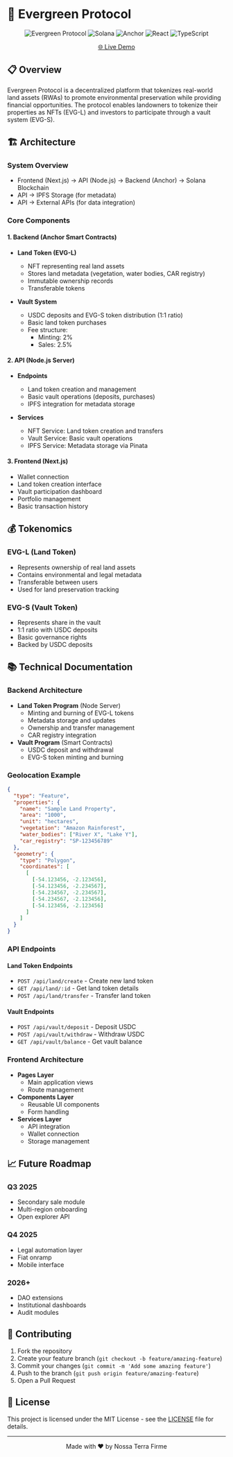 # 🌲 Evergreen Protocol

<div align="center">

![Evergreen Protocol](https://img.shields.io/badge/Evergreen-Protocol-2ecc71)
![Solana](https://img.shields.io/badge/Solana-14F195?style=flat&logo=solana&logoColor=white)
![Anchor](https://img.shields.io/badge/Anchor-0.28.0-14F195)
![React](https://img.shields.io/badge/React-18.2.0-61DAFB?style=flat&logo=react&logoColor=white)
![TypeScript](https://img.shields.io/badge/TypeScript-5.0.0-3178C6?style=flat&logo=typescript&logoColor=white)

[🌐 Live Demo](https://evergreen-protocol.vercel.app/)

</div>

## 📋 Overview

Evergreen Protocol is a decentralized platform that tokenizes real-world land assets (RWAs) to promote environmental preservation while providing financial opportunities. The protocol enables landowners to tokenize their properties as NFTs (EVG-L) and investors to participate through a vault system (EVG-S).

## 🏗️ Architecture

### System Overview
- Frontend (Next.js) → API (Node.js) → Backend (Anchor) → Solana Blockchain
- API → IPFS Storage (for metadata)
- API → External APIs (for data integration)

### Core Components

#### 1. Backend (Anchor Smart Contracts)
- **Land Token (EVG-L)**
  - NFT representing real land assets
  - Stores land metadata (vegetation, water bodies, CAR registry)
  - Immutable ownership records
  - Transferable tokens

- **Vault System**
  - USDC deposits and EVG-S token distribution (1:1 ratio)
  - Basic land token purchases
  - Fee structure:
    - Minting: 2%
    - Sales: 2.5%

#### 2. API (Node.js Server)
- **Endpoints**
  - Land token creation and management
  - Basic vault operations (deposits, purchases)
  - IPFS integration for metadata storage

- **Services**
  - NFT Service: Land token creation and transfers
  - Vault Service: Basic vault operations
  - IPFS Service: Metadata storage via Pinata

#### 3. Frontend (Next.js)
- Wallet connection
- Land token creation interface
- Vault participation dashboard
- Portfolio management
- Basic transaction history

## 💰 Tokenomics

### EVG-L (Land Token)
- Represents ownership of real land assets
- Contains environmental and legal metadata
- Transferable between users
- Used for land preservation tracking

### EVG-S (Vault Token)
- Represents share in the vault
- 1:1 ratio with USDC deposits
- Basic governance rights
- Backed by USDC deposits

## 📚 Technical Documentation

### Backend Architecture 
- **Land Token Program** (Node Server)
  - Minting and burning of EVG-L tokens
  - Metadata storage and updates
  - Ownership and transfer management
  - CAR registry integration
- **Vault Program** (Smart Contracts)
  - USDC deposit and withdrawal
  - EVG-S token minting and burning

### Geolocation Example
```json
{
  "type": "Feature",
  "properties": {
    "name": "Sample Land Property",
    "area": "1000",
    "unit": "hectares",
    "vegetation": "Amazon Rainforest",
    "water_bodies": ["River X", "Lake Y"],
    "car_registry": "SP-123456789"
  },
  "geometry": {
    "type": "Polygon",
    "coordinates": [
      [
        [-54.123456, -2.123456],
        [-54.123456, -2.234567],
        [-54.234567, -2.234567],
        [-54.234567, -2.123456],
        [-54.123456, -2.123456]
      ]
    ]
  }
}
```

### API Endpoints

#### Land Token Endpoints
- `POST /api/land/create` - Create new land token
- `GET /api/land/:id` - Get land token details
- `POST /api/land/transfer` - Transfer land token

#### Vault Endpoints
- `POST /api/vault/deposit` - Deposit USDC
- `POST /api/vault/withdraw` - Withdraw USDC
- `GET /api/vault/balance` - Get vault balance

### Frontend Architecture
- **Pages Layer**
  - Main application views
  - Route management
- **Components Layer**
  - Reusable UI components
  - Form handling
- **Services Layer**
  - API integration
  - Wallet connection
  - Storage management

## 📈 Future Roadmap

### Q3 2025
- Secondary sale module
- Multi-region onboarding
- Open explorer API

### Q4 2025
- Legal automation layer
- Fiat onramp
- Mobile interface

### 2026+
- DAO extensions
- Institutional dashboards
- Audit modules

## 🤝 Contributing

1. Fork the repository
2. Create your feature branch (`git checkout -b feature/amazing-feature`)
3. Commit your changes (`git commit -m 'Add some amazing feature'`)
4. Push to the branch (`git push origin feature/amazing-feature`)
5. Open a Pull Request

## 📄 License

This project is licensed under the MIT License - see the [LICENSE](LICENSE) file for details.

---

<div align="center">
Made with ❤️ by Nossa Terra Firme
</div>
